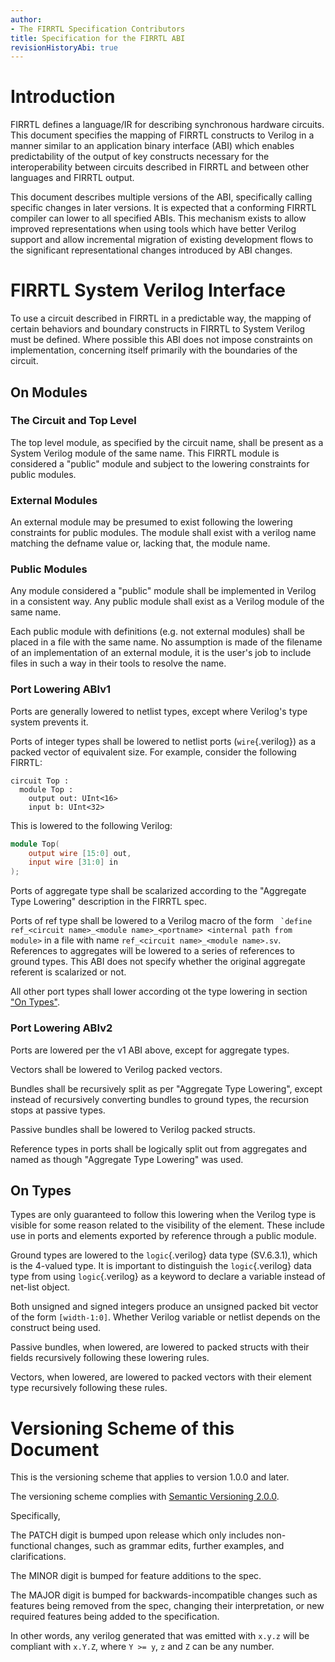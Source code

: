 ```yaml
---
author:
- The FIRRTL Specification Contributors
title: Specification for the FIRRTL ABI
revisionHistoryAbi: true
---
```


# Introduction

FIRRTL defines a language/IR for describing synchronous hardware circuits.  This
document specifies the mapping of FIRRTL constructs to Verilog in a manner
similar to an application binary interface (ABI) which enables predictability of
the output of key constructs necessary for the interoperability between circuits
described in FIRRTL and between other languages and FIRRTL output.

This document describes multiple versions of the ABI, specifically calling
specific changes in later versions.  It is expected that a conforming FIRRTL
compiler can lower to all specified ABIs.  This mechanism exists to allow
improved representations when using tools which have better Verilog support and
allow incremental migration of existing development flows to the significant 
representational changes introduced by ABI changes.

# FIRRTL System Verilog Interface

To use a circuit described in FIRRTL in a predictable way, the mapping of certain
behaviors and boundary constructs in FIRRTL to System Verilog must be defined.
Where possible this ABI does not impose constraints on implementation,
concerning itself primarily with the boundaries of the circuit.

## On Modules

### The Circuit and Top Level

The top level module, as specified by the circuit name, shall be present as a
System Verilog module of the same name.  This FIRRTL module is considered a
"public" module and subject to the lowering constraints for public modules.

### External Modules

An external module may be presumed to exist following the lowering constraints
for public modules.  The module shall exist with a verilog name matching the 
defname value or, lacking that, the module name.

###  Public Modules

Any module considered a "public" module shall be implemented in Verilog in a
consistent way.  Any public module shall exist as a Verilog module of the same
name.

Each public module with definitions (e.g. not external modules) shall be placed
in a file with the same name.  No assumption is made of the filename of an
implementation of an external module, it is the user's job to include files in
such a way in their tools to resolve the name.

### Port Lowering ABIv1

Ports are generally lowered to netlist types, except where Verilog's type system
prevents it.

Ports of integer types shall be lowered to netlist ports (`wire`{.verilog}) as a
packed vector of equivalent size.  For example, consider the following FIRRTL:

```FIRRTL
circuit Top :
  module Top :
    output out: UInt<16>
    input b: UInt<32>
```

This is lowered to the following Verilog:

```verilog
module Top(
    output wire [15:0] out,
    input wire [31:0] in
);
```

Ports of aggregate type shall be scalarized according to the "Aggregate Type
Lowering" description in the FIRRTL spec.

Ports of ref type shall be lowered to a Verilog macro of the form `` `define
ref_<circuit name>_<module name>_<portname> <internal path from module>`` in a
file with name `ref_<circuit name>_<module name>.sv`.  References to aggregates
will be lowered to a series of references to ground types.  This ABI does not
specify whether the original aggregate referent is scalarized or not.

All other port types shall lower according ot the type lowering in 
section ["On Types"](#On-Types).

### Port Lowering ABIv2

Ports are lowered per the v1 ABI above, except for aggregate types.

Vectors shall be lowered to Verilog packed vectors.

Bundles shall be recursively split as per "Aggregate Type Lowering", except
instead of recursively converting bundles to ground types, the recursion stops
at passive types.

Passive bundles shall be lowered to Verilog packed structs.

Reference types in ports shall be logically split out from aggregates and named
as though "Aggregate Type Lowering" was used.

## On Types

Types are only guaranteed to follow this lowering when the Verilog type is
visible for some reason related to the visibility of the element.  These include
use in ports and elements exported by reference through a public module.

Ground types are lowered to the `logic`{.verilog} data type (SV.6.3.1), which is
the 4-valued type.  It is important to distinguish the `logic`{.verilog} data
type from using `logic`{.verilog} as a keyword to declare a variable instead of
net-list object.

Both unsigned and signed integers produce an unsigned packed bit vector of the 
form `[width-1:0]`.  Whether Verilog variable or netlist depends on the 
construct being used.

Passive bundles, when lowered, are lowered to packed structs with their fields
recursively following these lowering rules.

Vectors, when lowered, are lowered to packed vectors with their element type
recursively following these rules.


# Versioning Scheme of this Document

This is the versioning scheme that applies to version 1.0.0 and later.

The versioning scheme complies with
[Semantic Versioning 2.0.0](https://semver.org/#semantic-versioning-200).

Specifically,

The PATCH digit is bumped upon release which only includes non-functional changes,
such as grammar edits, further examples, and clarifications.

The MINOR digit is bumped for feature additions to the spec.

The MAJOR digit is bumped for backwards-incompatible changes such as features
being removed from the spec, changing their interpretation, or new required
features being added to the specification.

In other words, any verilog generated that was emitted with `x.y.z` will be 
compliant with `x.Y.Z`, where `Y >= y`, `z` and `Z` can be any number.

